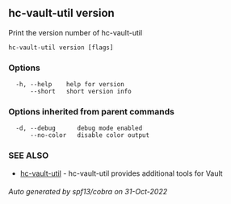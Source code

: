 ## hc-vault-util version

Print the version number of hc-vault-util

```
hc-vault-util version [flags]
```

### Options

```
  -h, --help    help for version
      --short   short version info
```

### Options inherited from parent commands

```
  -d, --debug      debug mode enabled
      --no-color   disable color output
```

### SEE ALSO

* [hc-vault-util](hc-vault-util.md)	 - hc-vault-util provides additional tools for Vault

###### Auto generated by spf13/cobra on 31-Oct-2022
